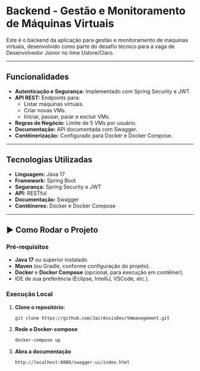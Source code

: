 # Backend - Gestão e Monitoramento de Máquinas Virtuais

Este é o backend da aplicação para gestão e monitoramento de máquinas virtuais, desenvolvido como parte do desafio técnico para a vaga de Desenvolvedor Júnior no time Ustore/Claro.

---

## Funcionalidades

- **Autenticação e Segurança:** Implementado com Spring Security e JWT.
- **API REST:** Endpoints para:
  - Listar máquinas virtuais.
  - Criar novas VMs.
  - Iniciar, pausar, parar e excluir VMs.
- **Regras de Negócio:** Limite de 5 VMs por usuário.
- **Documentação:** API documentada com Swagger.
- **Contêinerização:** Configurado para Docker e Docker Compose.

---

## Tecnologias Utilizadas

- **Linguagem:** Java 17
- **Framework:** Spring Boot
- **Segurança:** Spring Security e JWT
- **API:** RESTful
- **Documentação:** Swagger
- **Contêineres:** Docker e Docker Compose

---

## ▶️ Como Rodar o Projeto

### Pré-requisitos

- **Java 17** ou superior instalado.
- **Maven** (ou Gradle, conforme configuração do projeto).
- **Docker** e **Docker Compose** (opcional, para execução em contêiner).
- IDE de sua preferência (Eclipse, IntelliJ, VSCode, etc.).

### Execução Local

1. **Clone o repositório:**
   ```bash
   git clone https://github.com/JairAssisDev/Vmmanagement.git

2. **Rode o Docker-compose**
   ```bash
   docker-compose up
3. **Abra a documentação**
   ```bash
   http://localhost:8080/swagger-ui/index.html
